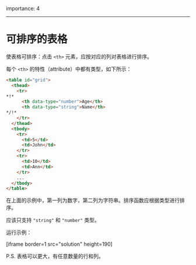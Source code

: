 importance: 4

---

# 可排序的表格

使表格可排序：点击 `<th>` 元素，应按对应的列对表格进行排序。

每个 `<th>` 的特性（attribute）中都有类型，如下所示：

```html
<table id="grid">
  <thead>
    <tr>
*!*
      <th data-type="number">Age</th>
      <th data-type="string">Name</th>
*/!*
    </tr>
  </thead>
  <tbody>
    <tr>
      <td>5</td>
      <td>John</td>
    </tr>
    <tr>
      <td>10</td>
      <td>Ann</td>
    </tr>
    ...
  </tbody>
</table>
```

在上面的示例中，第一列为数字，第二列为字符串。排序函数应根据类型进行排序。

应该只支持 `"string"` 和 `"number"` 类型。

运行示例：

[iframe border=1 src="solution" height=190]

P.S. 表格可以更大，有任意数量的行和列。
